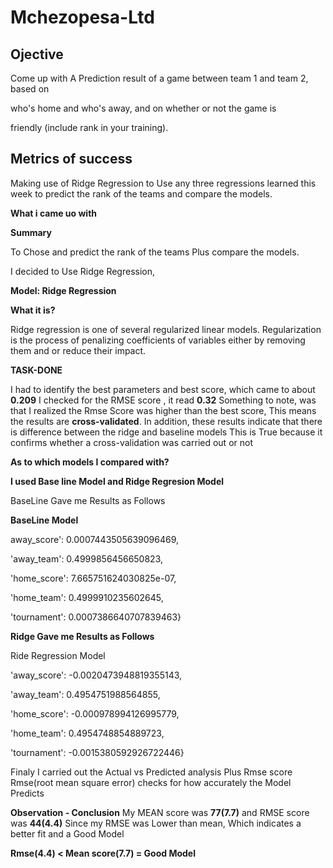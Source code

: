 # Mchezopesa-Ltd

## Ojective

Come up with A Prediction result of a game between team 1 and team 2, based on

who's home and who's away, and on whether or not the game is

friendly (include rank in your training).

## Metrics of success

Making use of Ridge Regression to Use any three regressions learned this week to predict the rank of the teams and compare the models.

**What i came uo with**


**Summary**

To Chose and predict the rank of the teams Plus compare the models.

I decided to Use Ridge Regression,

**Model: Ridge Regression**


**What it is?**

Ridge regression is one of several regularized linear models. Regularization is the process of penalizing coefficients of variables either by removing them and or reduce their impact.

**TASK-DONE**

I had to identify the best parameters and best score, which came to about **0.209**
I checked for the RMSE score , it read **0.32**
Something to note, was that I realized the Rmse Score was higher than the best score,
This means the results are **cross-validated**. In addition, these results indicate that there is difference between the ridge and baseline models
This is True because it confirms whether a cross-validation was carried out or not


**As to which models I compared with?**

**I used Base line Model and Ridge Regresion Model**

BaseLine Gave me Results as Follows

**BaseLine Model**

away_score': 0.0007443505639096469,

 'away_team': 0.4999856456650823,
 
 'home_score': 7.665751624030825e-07,
 
 'home_team': 0.4999910235602645,
 
 'tournament': 0.0007386640707839463}
 
**Ridge Gave me Results as Follows**

Ride Regression Model

'away_score': -0.0020473948819355143,

 'away_team': 0.4954751988564855,
 
 'home_score': -0.000978994126995779,
 
 'home_team': 0.4954748854889723,
 
 'tournament': -0.0015380592926722446}
 

Finaly I carried out the Actual vs Predicted analysis Plus Rmse score
Rmse(root mean square error) checks for how accurately the Model Predicts

**Observation - Conclusion**
My MEAN score was **77(7.7)** and RMSE score was **44(4.4)**
Since my RMSE was Lower than mean, Which indicates a better fit and a Good Model

**Rmse(4.4) < Mean score(7.7) =  Good Model**
